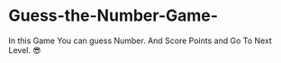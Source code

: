 # Guess-the-Number-Game-
In this Game You can guess Number. And Score Points and Go To Next Level. 😎
